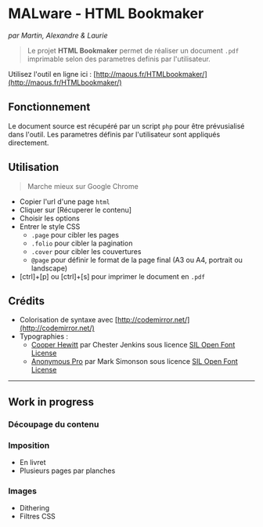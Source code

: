 # MALware - HTML Bookmaker
*par Martin, Alexandre & Laurie*
> Le projet **HTML Bookmaker** permet de réaliser un document ``.pdf`` imprimable selon des parametres definis par l'utilisateur.

Utilisez l'outil en ligne ici : [http://maous.fr/HTMLbookmaker/](http://maous.fr/HTMLbookmaker/)

## Fonctionnement
Le document source est récupéré par un script ``php`` pour être prévusialisé dans l'outil. Les parametres définis par l'utilisateur sont appliqués directement.

## Utilisation
> Marche mieux sur Google Chrome

* Copier l'url d'une page ``html``
* Cliquer sur [Récuperer le contenu]
* Choisir les options
* Entrer le style CSS
    * ``.page`` pour cibler les pages
    * ``.folio`` pour cibler la pagination
    * ``.cover`` pour cibler les couvertures
    * ``@page`` pour définir le format de la page final (A3 ou A4, portrait ou landscape)
* [ctrl]+[p] ou [ctrl]+[s] pour imprimer le document en ``.pdf``

## Crédits
* Colorisation de syntaxe avec [http://codemirror.net/](http://codemirror.net/)
* Typographies :
    * [Cooper Hewitt](http://www.cooperhewitt.org/open-source-at-cooper-hewitt/cooper-hewitt-the-typeface-by-chester-jenkins/) par Chester Jenkins sous licence [SIL Open Font License](http://scripts.sil.org/cms/scripts/page.php?item_id=OFL-FAQ_web)
    * [Anonymous Pro](http://www.marksimonson.com/fonts/view/anonymous-pro) par Mark Simonson sous licence [SIL Open Font License](http://scripts.sil.org/cms/scripts/page.php?item_id=OFL-FAQ_web)

---

## Work in progress

### Découpage du contenu

### Imposition
* En livret
* Plusieurs pages par planches

### Images
* Dithering
* Filtres CSS
